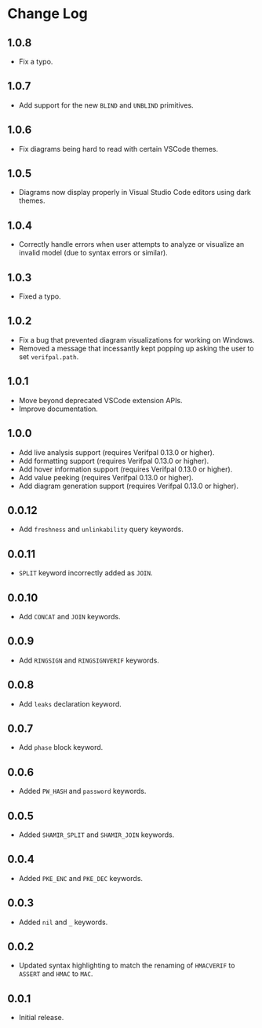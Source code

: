 <!---
# SPDX-FileCopyrightText: © 2019-2020 Nadim Kobeissi <nadim@symbolic.software>
# SPDX-License-Identifier: CC-BY-SA-4.0
-->

# Change Log

## 1.0.8
- Fix a typo.

## 1.0.7
- Add support for the new `BLIND` and `UNBLIND` primitives.

## 1.0.6
- Fix diagrams being hard to read with certain VSCode themes.

## 1.0.5
- Diagrams now display properly in Visual Studio Code editors using dark themes.

## 1.0.4
- Correctly handle errors when user attempts to analyze or visualize an invalid model (due to syntax errors or similar).

## 1.0.3
- Fixed a typo.

## 1.0.2
- Fix a bug that prevented diagram visualizations for working on Windows.
- Removed a message that incessantly kept popping up asking the user to set `verifpal.path`.

## 1.0.1
- Move beyond deprecated VSCode extension APIs.
- Improve documentation.

## 1.0.0
- Add live analysis support (requires Verifpal 0.13.0 or higher).
- Add formatting support (requires Verifpal 0.13.0 or higher).
- Add hover information support (requires Verifpal 0.13.0 or higher).
- Add value peeking (requires Verifpal 0.13.0 or higher).
- Add diagram generation support (requires Verifpal 0.13.0 or higher).

## 0.0.12
- Add `freshness` and `unlinkability` query keywords.

## 0.0.11
- `SPLIT` keyword incorrectly added as `JOIN`.

## 0.0.10
- Add `CONCAT` and `JOIN` keywords.

## 0.0.9
- Add `RINGSIGN` and `RINGSIGNVERIF` keywords.

## 0.0.8
- Add `leaks` declaration keyword.

## 0.0.7
- Add `phase` block keyword.

## 0.0.6
- Added `PW_HASH` and `password` keywords.

## 0.0.5
- Added `SHAMIR_SPLIT` and `SHAMIR_JOIN` keywords.

## 0.0.4
- Added `PKE_ENC` and `PKE_DEC` keywords.

## 0.0.3
- Added `nil` and `_` keywords.

## 0.0.2
- Updated syntax highlighting to match the renaming of `HMACVERIF` to `ASSERT` and `HMAC` to `MAC`.

## 0.0.1
- Initial release.
